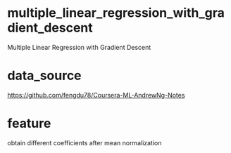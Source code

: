 # multiple_linear_regression_with_gradient_descent
Multiple Linear Regression with Gradient Descent

# data_source
https://github.com/fengdu78/Coursera-ML-AndrewNg-Notes

# feature
obtain different coefficients after mean normalization
